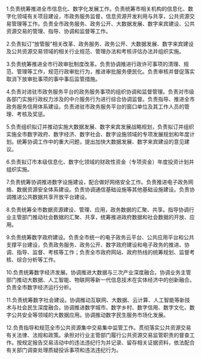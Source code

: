 1.负责统筹推进全市信息化、数字化发展工作。负责统筹市相关机构的信息化、数字化领域有关项目建设，市政务服务监督，信息资源开发利用与共享，公共资源交易管理等工作。负责全市政务服务、政务公开、大数据发展、数字来宾建设、公共资源交易的管理、指导、协调和监督等工作。

2.负责拟订“放管服”相关改革、政务服务、政务公开、大数据发展、数字来宾建设及公共资源交易领域的相关行业规范、管理办法和考核评估办法并组织实施。

3.负责统筹推进全市行政审批制度改革。负责协调推进行政许可事项的清理、规范、管理等工作，规范行政审批行为，推进审批服务便民化。负责审核并督促落实取消下放审批事项的事中事后监管措施。

4.负责对进驻市政务服务平台的政务服务事项的组织协调和监督管理。负责对市级各部门实施行政权力涉及的中介服务行为进行综合协调监督。负责指导、推进全市政务服务信用体系建设。负责进驻市政务服务平台的窗口单位及其工作人员的管理、考核及奖惩。

5.负责组织拟订并推动实施大数据发展、数字来宾发展战略规划，负责拟订并组织实施全市数字政府、数字经济、数字社会、数字设施领域的专项发展规划和年度计划。统筹协调工作中的重大问题，提出加快大数据发展、数字来宾建设的意见建议。

6.负责拟订市本级信息化、数字化领域的财政性资金（专项资金）年度投资计划并组织实施。

7.负责统筹协调推进数字设施建设，配合做好网络安全工作。负责推进电子政务网络、数据资源安全体系建设。负责协调通信基础设施等其他基础设施建设。负责协调推进公共数据共享开放平台建设。

8.负责统筹全市数据资源建设、管理、应用，政务数据的汇聚、共享。指导协调行业主管部门推动社会数据的汇聚、共享，统筹推进政府数据和社会数据的开放、应用。

9.负责统筹数字政府建设。负责全市统一的电子政务云平台、公共应用平台和公共支撑平台建设，负责政务服务、政务公开、数字政府建设和电子政务的推进、协调、指导、监督、考核等工作；负责全市政府网站、政府热线的统筹规划、监督考核、综合分析等工作。

10.负责统筹数字经济发展。协调推进大数据与三次产业深度融合。协调业务主管部门推动大数据、人工智能、物联网等新一代信息技术在实体经济中的创新融合。负责全市数字经济运行分析。

11.负责统筹数字社会建设。协调推动互联网、大数据、云计算、人工智能等新技术与社会民生深度融合。协调推进数字城市、数字乡村、数字信用、数字文化、数字公共安全等领域的大数据应用。协调推动数字民生服务市场化发展。

12.负责指导和规范全市公共资源集中交易集中监管工作。贯彻落实公共资源交易有关法律、法规和政策。承担对行业主管部门履行公共资源交易监管职责的督查工作。按规定报告交易活动中的违法违纪行为并记录、留存相关证据资料，依法配合有关部门调查处理质疑投诉事项和违法违纪行为。